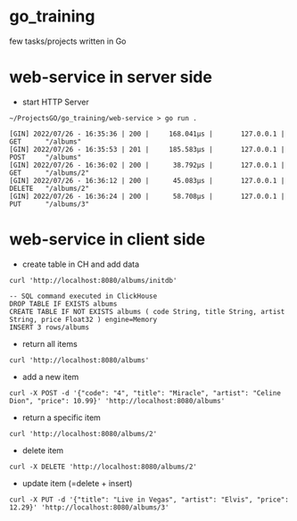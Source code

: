# go_training
few tasks/projects written in Go

# web-service in server side

- start HTTP Server
```
~/ProjectsGO/go_training/web-service > go run .
                                     
[GIN] 2022/07/26 - 16:35:36 | 200 |     168.041µs |       127.0.0.1 | GET      "/albums"
[GIN] 2022/07/26 - 16:35:53 | 201 |     185.583µs |       127.0.0.1 | POST     "/albums"
[GIN] 2022/07/26 - 16:36:02 | 200 |      38.792µs |       127.0.0.1 | GET      "/albums/2"
[GIN] 2022/07/26 - 16:36:12 | 200 |      45.083µs |       127.0.0.1 | DELETE   "/albums/2"
[GIN] 2022/07/26 - 16:36:24 | 200 |      58.708µs |       127.0.0.1 | PUT      "/albums/3"

```

# web-service in client side

- create table in CH and add data
```
curl 'http://localhost:8080/albums/initdb'
```
``` 
-- SQL command executed in ClickHouse
DROP TABLE IF EXISTS albums
CREATE TABLE IF NOT EXISTS albums ( code String, title String, artist String, price Float32 ) engine=Memory
INSERT 3 rows/albums 
```


- return all items 
```
curl 'http://localhost:8080/albums'
```
- add a new item
```
curl -X POST -d '{"code": "4", "title": "Miracle", "artist": "Celine Dion", "price": 10.99}' 'http://localhost:8080/albums'
```
- return a specific item
```
curl 'http://localhost:8080/albums/2'
```
- delete item 
```
curl -X DELETE 'http://localhost:8080/albums/2'
```
- update item (=delete + insert)
```
curl -X PUT -d '{"title": "Live in Vegas", "artist": "Elvis", "price": 12.29}' 'http://localhost:8080/albums/3'
```

